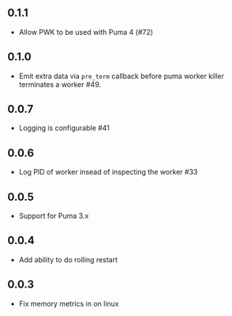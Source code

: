 ## 0.1.1

- Allow PWK to be used with Puma 4 (#72)

## 0.1.0

- Emit extra data via `pre_term` callback before puma worker killer terminates a worker #49.

## 0.0.7

- Logging is configurable #41

## 0.0.6

- Log PID of worker insead of inspecting the worker #33

## 0.0.5

- Support for Puma 3.x

## 0.0.4

- Add ability to do rolling restart

## 0.0.3

- Fix memory metrics in on linux
